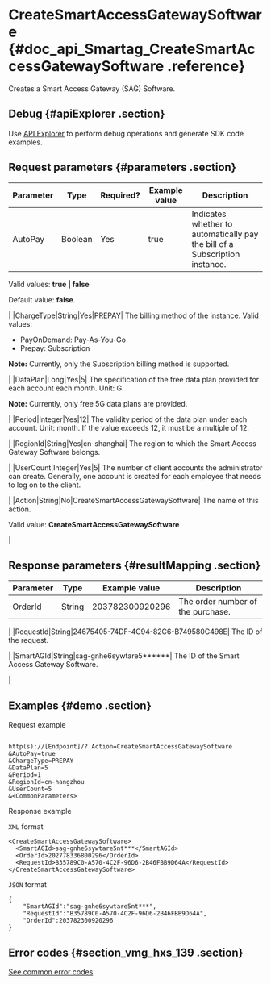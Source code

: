 # CreateSmartAccessGatewaySoftware {#doc_api_Smartag_CreateSmartAccessGatewaySoftware .reference}

Creates a Smart Access Gateway \(SAG\) Software.

## Debug {#apiExplorer .section}

Use [API Explorer](https://api.aliyun.com/#product=Smartag&api=CreateSmartAccessGatewaySoftware) to perform debug operations and generate SDK code examples.

## Request parameters {#parameters .section}

|Parameter|Type|Required?|Example value|Description|
|---------|----|---------|-------------|-----------|
|AutoPay|Boolean|Yes|true| Indicates whether to automatically pay the bill of a Subscription instance.

 Valid values: **true | false**

 Default value: **false**.

 |
|ChargeType|String|Yes|PREPAY| The billing method of the instance. Valid values:

 -   PayOnDemand: Pay-As-You-Go
-   Prepay: Subscription

 **Note:** Currently, only the Subscription billing method is supported.

 |
|DataPlan|Long|Yes|5| The specification of the free data plan provided for each account each month. Unit: G.

 **Note:** Currently, only free 5G data plans are provided.

 |
|Period|Integer|Yes|12| The validity period of the data plan under each account. Unit: month. If the value exceeds 12, it must be a multiple of 12.

 |
|RegionId|String|Yes|cn-shanghai| The region to which the Smart Access Gateway Software belongs.

 |
|UserCount|Integer|Yes|5| The number of client accounts the administrator can create. Generally, one account is created for each employee that needs to log on to the client.

 |
|Action|String|No|CreateSmartAccessGatewaySoftware| The name of this action.

 Valid value: **CreateSmartAccessGatewaySoftware**

 |

## Response parameters {#resultMapping .section}

|Parameter|Type|Example value|Description|
|---------|----|-------------|-----------|
|OrderId|String|203782300920296| The order number of the purchase.

 |
|RequestId|String|24675405-74DF-4C94-82C6-B749580C498E| The ID of the request.

 |
|SmartAGId|String|sag-gnhe6sywtare5\*\*\*\*\*\*| The ID of the Smart Access Gateway Software.

 |

## Examples {#demo .section}

Request example

``` {#request_demo}

http(s)://[Endpoint]/? Action=CreateSmartAccessGatewaySoftware
&AutoPay=true 
&ChargeType=PREPAY
&DataPlan=5
&Period=1 
&RegionId=cn-hangzhou 
&UserCount=5
&<CommonParameters>

```

Response example

`XML` format

``` {#xml_return_success_demo}
<CreateSmartAccessGatewaySoftware>
  <SmartAGId>sag-gnhe6sywtare5nt***</SmartAGId>
  <OrderId>202778336800296</OrderId>
  <RequestId>B35789C0-A570-4C2F-96D6-2B46FBB9D64A</RequestId>
</CreateSmartAccessGatewaySoftware>

```

`JSON` format

``` {#json_return_success_demo}
{
	"SmartAGId":"sag-gnhe6sywtare5nt***",
	"RequestId":"B35789C0-A570-4C2F-96D6-2B46FBB9D64A",
	"OrderId":203782300920296
}
```

## Error codes {#section_vmg_hxs_139 .section}

[See common error codes](https://error-center.aliyun.com/status/product/Smartag)

